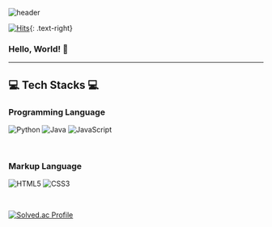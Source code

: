![header](https://capsule-render.vercel.app/api?type=waving&color=gradient&customColorList=2&height=250&section=header&text=Crassula&desc=Go%20Geon&animation=blink&fontSize=70&fontAlign=75&fontAlignY=40&descAlign=75&descAlignY=60)

[![Hits](https://hits.seeyoufarm.com/api/count/incr/badge.svg?url=https%3A%2F%2Fgithub.com%2FCrassula1994%2Fhit-counter&count_bg=%23862633&title_bg=%23555555&icon=&icon_color=%23E7E7E7&title=VISIT&edge_flat=false)](https://hits.seeyoufarm.com){: .text-right}

### Hello, World! 👋

***

## 💻 Tech Stacks 💻

### Programming Language   
![Python](https://img.shields.io/badge/Python-3776AB.svg?&style=for-the-badge&logo=Python&logoColor=white)
![Java](https://img.shields.io/badge/Java-007396.svg?&style=for-the-badge&logo=OpenJDK&logoColor=white)
![JavaScript](https://img.shields.io/badge/JavaScript-F7DF1E.svg?&style=for-the-badge&logo=JavaScript&logoColor=black)

<br/>

### Markup Language   
![HTML5](https://img.shields.io/badge/HTML5-E34F26?style=for-the-badge&logo=HTML5&logoColor=white)
![CSS3](https://img.shields.io/badge/CSS3-1572B6?style=for-the-badge&logo=CSS3&logoColor=white)

<br/>

[![Solved.ac Profile](http://mazassumnida.wtf/api/v2/generate_badge?boj=gogun3535)](https://solved.ac/gogun3535/)

<!--
**Crassula1994/Crassula1994** is a ✨ _special_ ✨ repository because its `README.md` (this file) appears on your GitHub profile.

Here are some ideas to get you started:

- 🔭 I’m currently working on ...
- 🌱 I’m currently learning ...
- 👯 I’m looking to collaborate on ...
- 🤔 I’m looking for help with ...
- 💬 Ask me about ...
- 📫 How to reach me: ...
- 😄 Pronouns: ...
- ⚡ Fun fact: ...
-->
